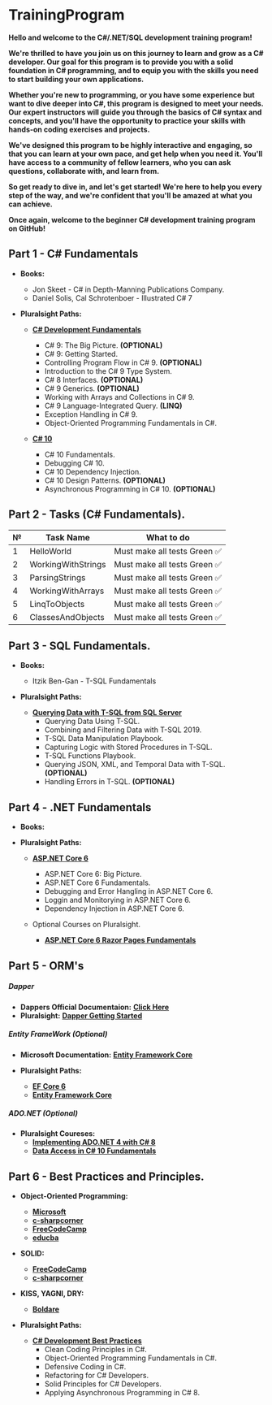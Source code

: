 # TrainingProgram

**Hello and welcome to the C#/.NET/SQL development training program!**

**We're thrilled to have you join us on this journey to learn and grow as a C# developer. Our goal for this program is to provide you with a solid foundation in C# programming, and to equip you with the skills you need to start building your own applications.**

**Whether you're new to programming, or you have some experience but want to dive deeper into C#, this program is designed to meet your needs. Our expert instructors will guide you through the basics of C# syntax and concepts, and you'll have the opportunity to practice your skills with hands-on coding exercises and projects.**

**We've designed this program to be highly interactive and engaging, so that you can learn at your own pace, and get help when you need it. You'll have access to a community of fellow learners, who you can ask questions, collaborate with, and learn from.**

**So get ready to dive in, and let's get started! We're here to help you every step of the way, and we're confident that you'll be amazed at what you can achieve.**

**Once again, welcome to the beginner C# development training program on GitHub!**

## Part 1 - C# Fundamentals

- **Books:**
  - Jon Skeet - C# in Depth-Manning Publications Company.
  - Daniel Solis, Cal Schrotenboer - Illustrated C# 7
  
- **Pluralsight Paths:**
  - <a href="https://app.pluralsight.com/paths/skill/csharp">**C# Development Fundamentals**</a>
    - C# 9: The Big Picture. **(OPTIONAL)**
    - C# 9: Getting Started.
    - Controlling Program Flow in C# 9. **(OPTIONAL)**
    - Introduction to the C# 9 Type System.
    - C# 8 Interfaces. **(OPTIONAL)**
    - C# 9 Generics. **(OPTIONAL)**
    - Working with Arrays and Collections in C# 9.
    - C# 9 Language-Integrated Query. **(LINQ)**
    - Exception Handling in C# 9.
    - Object-Oriented Programming Fundamentals in C#.
  
  - <a href="https://app.pluralsight.com/paths/skill/c-10">**C# 10**</a>
    - C# 10 Fundamentals.
    - Debugging C# 10.
    - C# 10 Dependency Injection. 
    - C# 10 Design Patterns. **(OPTIONAL)**
    - Asynchronous Programming in C# 10. **(OPTIONAL)**

## Part 2 - Tasks (C# Fundamentals).

| **№** | **Task Name** | **What to do** |
| ------------- | --------------------------- | -------------------- |
| 1  | HelloWorld  | Must make all tests Green ✅|
| 2  | WorkingWithStrings  | Must make all tests Green ✅ |
| 3  | ParsingStrings  | Must make all tests Green ✅ |
| 4  | WorkingWithArrays  | Must make all tests Green  ✅|
| 5  | LinqToObjects  | Must make all tests Green ✅|
| 6  | ClassesAndObjects  | Must make all tests Green ✅|


## Part 3 - SQL Fundamentals.

- **Books:**
  - Itzik Ben-Gan - T-SQL Fundamentals

- **Pluralsight Paths:**
  - <a href="https://app.pluralsight.com/paths/skill/querying-data-with-t-sql-from-sql-server">**Querying Data with T-SQL from SQL Server**</a>  
    - Querying Data Using T-SQL.
    - Combining and Filtering Data with T-SQL 2019.
    - T-SQL Data Manipulation Playbook.
    - Capturing Logic with Stored Procedures in T-SQL.
    - T-SQL Functions Playbook.
    - Querying JSON, XML, and Temporal Data with T-SQL. **(OPTIONAL)**
    - Handling Errors in T-SQL. **(OPTIONAL)**
    
## Part 4 - .NET Fundamentals

- **Books:**

- **Pluralsight Paths:**
  - <a href="https://app.pluralsight.com/paths/skill/aspnet-core-6">**ASP.NET Core 6**</a>
    - ASP.NET Core 6: Big Picture.
    - ASP.NET Core 6 Fundamentals.
    - Debugging and Error Hangling in ASP.NET Core 6.
    - Loggin and Monitorying in ASP.NET Core 6.
    - Dependency Injection in ASP.NET Core 6.

  - Optional Courses on Pluralsight.
    - <a href="https://app.pluralsight.com/library/courses/asp-dot-net-core-6-razor-pages-fundamentals/table-of-contents">**ASP.NET Core 6 Razor Pages Fundamentals**</a>
    
## Part 5 - ORM's

  ##### Dapper
  - **Dappers Official Documentaion:** <a href="https://dapper-tutorial.net/dapper">**Click Here**</a>
  - **Pluralsight:** <a href="https://dapper-tutorial.net/dapper](https://app.pluralsight.com/library/courses/getting-started-dapper/table-of-contents">**Dapper Getting Started**</a>

  ##### Entity FrameWork (Optional)
  - **Microsoft Documentation:** <a href="https://learn.microsoft.com/en-us/ef/core/">**Entity Framework Core**</a>

  - **Pluralsight Paths:**
    - <a href="https://app.pluralsight.com/paths/skills/ef-core-6">**EF Core 6**</a>  
    - <a href="https://app.pluralsight.com/paths/skill/entity-framework-core">**Entity Framework Core**</a> 
    
  ##### ADO.NET (Optional)
  - **Pluralsight Coureses:**
    - <a href="https://app.pluralsight.com/library/courses/csharp-ado-dotnet-fundamentals/table-of-contents">**Implementing ADO.NET 4 with C# 8**</a>
    - <a href="https://app.pluralsight.com/library/courses/c-sharp-10-data-access-fundamentals/table-of-contents">**Data Access in C# 10 Fundamentals**</a>

## Part 6 - Best Practices and Principles. 
  
- **Object-Oriented Programming:**
  - <a href="https://learn.microsoft.com/en-us/dotnet/csharp/fundamentals/tutorials/oop">**Microsoft**</a>
  - <a href="https://www.c-sharpcorner.com/UploadFile/mkagrahari/introduction-to-object-oriented-programming-concepts-in-C-Sharp/">**c-sharpcorner**</a>
  - <a href="https://www.freecodecamp.org/news/what-is-object-oriented-programming/">**FreeCodeCamp**</a>
  - <a href="https://www.educba.com/what-is-oop/">**educba**</a>
  
- **SOLID:**
  - <a href="https://www.freecodecamp.org/news/solid-principles-explained-in-plain-english/">**FreeCodeCamp**</a>
  - <a href="https://www.c-sharpcorner.com/UploadFile/damubetha/solid-principles-in-C-Sharp/">**c-sharpcorner**</a>

- **KISS, YAGNI, DRY:**
  - <a href="https://www.boldare.com/blog/kiss-yagni-dry-principles/">**Boldare**</a>      
    
- **Pluralsight Paths:**
  - <a href="https://app.pluralsight.com/paths/skills/c-development-best-practices">**C# Development Best Practices**</a>
    - Clean Coding Principles in C#.
    - Object-Oriented Programming Fundamentals in C#.
    - Defensive Coding in C#.
    - Refactoring for C# Developers.
    - Solid Principles for C# Developers.
    - Applying Asynchronous Programming in C# 8.


